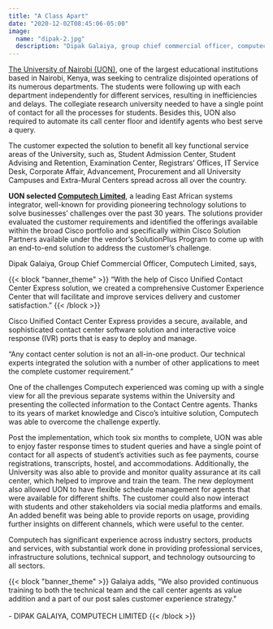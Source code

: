 ```yaml
---
title: "A Class Apart"
date: "2020-12-02T08:45:06-05:00"
image:
  name: "dipak-2.jpg"
  description: "Dipak Galaiya, group chief commercial officer, computech limited, gives an overview of how the leading systems integrator supported university of nairobi in creating a comprehensive customer experience center."
---
```


[The University of Nairobi (UON)](https://uonbi.ac.ke/), one of the largest educational institutions based in Nairobi, Kenya, was seeking to centralize disjointed operations of its numerous departments. The students were following up with each department independently for different services, resulting in inefficiencies and delays. The collegiate research university needed to have a single point of contact for all the processes for students. Besides this, UON also required to automate its call center floor and identify agents
who best serve a query.

The customer expected the solution to benefit all key functional service areas of the University, such as, Student Admission Center, Student Advising and Retention, Examination Center, Registrars’ Offices, IT Service Desk, Corporate Affair, Advancement, Procurement and all University Campuses and Extra-Mural Centers spread across all over the country.

__UON selected [Computech Limited](/)__, a leading East African systems integrator, well-known for providing pioneering technology solutions to solve businesses’ challenges over the past 30 years. The solutions provider evaluated the customer requirements and identified the offerings available within the broad Cisco portfolio and specifically within Cisco Solution Partners available under the vendor’s SolutionPlus Program to come up with an end-to-end solution to address
the customer’s challenge.

Dipak Galaiya, Group Chief Commercial Officer, Computech Limited, says,

{{< block "banner_theme" >}}
“With the help of Cisco Unified Contact Center Express solution, we created a comprehensive Customer Experience Center that will facilitate and improve services delivery and customer satisfaction.”
{{< /block >}}

Cisco Unified Contact Center Express provides a secure, available, and sophisticated contact center software solution and interactive voice response (IVR) ports that is easy to deploy and manage.

“Any contact center solution is not an all-in-one product. Our technical experts integrated the solution with a number of other applications to meet the complete customer requirement.”

One of the challenges Computech experienced was coming up with a single view for all the previous separate systems within the University and presenting the collected information to the Contact Centre agents. Thanks to its years of market knowledge and Cisco’s intuitive solution, Computech was able to overcome the challenge expertly.

Post the implementation, which took six months to complete, UON was able to enjoy faster response times to student queries and have a single point of contact for all aspects of student’s activities such as fee payments, course registrations, transcripts, hostel, and accommodations. Additionally, the University was also able to provide and monitor quality assurance at its call center, which helped to improve and train the team. The new deployment also allowed UON to have flexible schedule management for agents that were available for different shifts. The customer could also now interact with students and other stakeholders via social media platforms and emails. An added benefit was being able to provide reports on usage, providing further insights on different channels, which were useful to the center.

Computech has significant experience across industry sectors, products and services, with substantial work done in providing professional services, infrastructure solutions, technical support, and technology outsourcing to all sectors.

{{< block "banner_theme" >}}
 Galaiya adds, “We also provided continuous training to both the technical team and the call center agents as value addition and a part of our post sales customer experience strategy." <br><br>
\- DIPAK GALAIYA, COMPUTECH LIMITED
{{< /block >}}